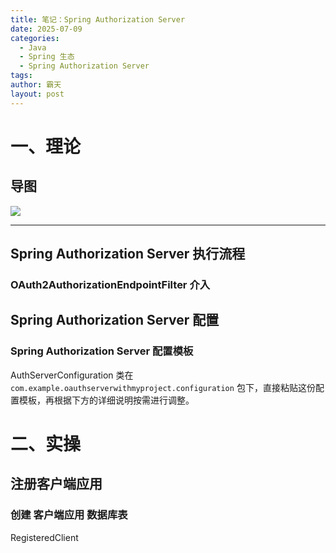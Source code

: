 ```yaml
---
title: 笔记：Spring Authorization Server
date: 2025-07-09
categories:
  - Java
  - Spring 生态
  - Spring Authorization Server
tags: 
author: 霸天
layout: post
---
```

# 一、理论

## 导图

![](Map：SpringAuthorizationServer%201.xmind)

---


## Spring Authorization Server 执行流程

### OAuth2AuthorizationEndpointFilter 介入













## Spring Authorization Server 配置

### Spring Authorization Server 配置模板

AuthServerConfiguration 类在 `com.example.oauthserverwithmyproject.configuration` 包下，直接粘贴这份配置模板，再根据下方的详细说明按需进行调整。













# 二、实操

## 注册客户端应用

### 创建 客户端应用 数据库表

RegisteredClient
```

```



















